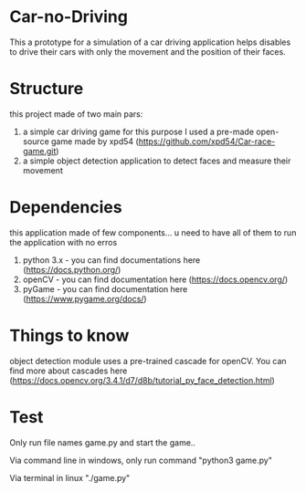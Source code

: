 # Car-no-Driving
This a prototype for a simulation of a car driving application helps disables to drive their cars with only the movement and the position of their faces.


# Structure
this project made of two main pars:
  1. a simple car driving game
      for this purpose I used a pre-made open-source game made by xpd54 (https://github.com/xpd54/Car-race-game.git)
  2. a simple object detection application to detect faces and measure their movement


# Dependencies
this application made of few components... u need to have all of them to run the application with no erros
  1. python 3.x - you can find documentations here (https://docs.python.org/)
  2. openCV -     you can find documentation here (https://docs.opencv.org/)
  3. pyGame -     you can find documentation here (https://www.pygame.org/docs/)

# Things to know
object detection module uses a pre-trained cascade for openCV.
You can find 
more about cascades here (https://docs.opencv.org/3.4.1/d7/d8b/tutorial_py_face_detection.html)

# Test
Only run file names game.py and start the game..

Via command line in windows, only run command
"python3 game.py"

Via terminal in linux
"./game.py"
